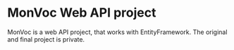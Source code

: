 # MonVoc Web API project
MonVoc is a web API project, that works with EntityFramework. The original and final project is private.
